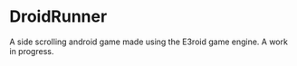 DroidRunner
===========

A side scrolling android game made using the E3roid game engine. A work in progress.
